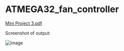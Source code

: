 # ATMEGA32_fan_controller
[Mini Project 3.pdf](https://github.com/marknagy14/ATMEGA32_fan_controller/files/12874835/Mini.Project.3.pdf)

Screenshot of output:

![image](https://github.com/marknagy14/ATMEGA32_fan_controller/assets/92223732/73021a15-b0fb-4516-8ae8-680980e1aa61)
